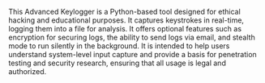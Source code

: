 This Advanced Keylogger is a Python-based tool designed for ethical hacking and educational purposes. It captures keystrokes in real-time, logging them into a file for analysis. It offers optional features such as encryption for securing logs, the ability to send logs via email, and stealth mode to run silently in the background. It is intended to help users understand system-level input capture and provide a basis for penetration testing and security research, ensuring that all usage is legal and authorized.

